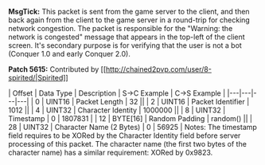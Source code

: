 **MsgTick:** This packet is sent from the game server to the client, and then back again from the client to the game server in a round-trip for checking network congestion. The packet is responsible for the "Warning: the network is congested" message that appears in the top-left of the client screen. It's secondary purpose is for verifying that the user is not a bot (Conquer 1.0 and early Conquer 2.0).

**Patch 5615:** Contributed by [[http://chained2pvp.com/user/8-spirited/|Spirited]]

| Offset | Data Type | Description | S->C Example | C->S Example |
|---|---|---|---|
| 0 | UINT16 | Packet Length | 32 ||
| 2 | UINT16 | Packet Identifier | 1012 ||
| 4 | UINT32 | Character Identity | 1000000 ||
| 8 | UINT32 | Timestamp | 0 | 1807831 |
| 12 | BYTE[16] | Random Padding | random() ||
| 28 | UINT32 | Character Name (2 Bytes) | 0 | 56925 |
Notes: The timestamp field requires to be XORed by the Character Identity field before server processing of this packet. The character name (the first two bytes of the character name) has a similar requirement: XORed by 0x9823.
